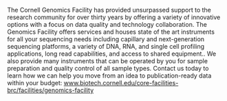 <p>
The Cornell Genomics Facility has provided unsurpassed support to the research community for over thirty years by offering a variety of innovative options with a focus on data quality and technology collaboration. The Genomics Facility offers services and houses state of the art instruments for all your sequencing needs including capillary and next-generation sequencing platforms, a variety of DNA, RNA, and single cell profiling applications, long read capabilities, and access to shared equipment.. We also provide many instruments that can be operated by you for sample preparation and quality control of all sample types. Contact us today to learn how we can help you move from an idea to publication-ready data within your budget: 
<a href="https://www.biotech.cornell.edu/core-facilities-brc/facilities/genomics-facility" target="_blank">www.biotech.cornell.edu/core-facilities-brc/facilities/genomics-facility</a>
</p>
